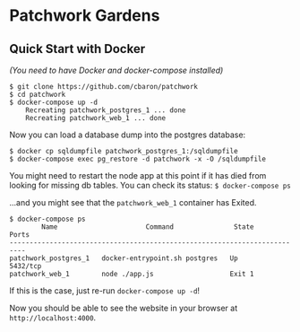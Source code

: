 # Patchwork Gardens

## Quick Start with Docker
_(You need to have Docker and docker-compose installed)_

```
$ git clone https://github.com/cbaron/patchwork
$ cd patchwork
$ docker-compose up -d                                                         
    Recreating patchwork_postgres_1 ... done 
    Recreating patchwork_web_1 ... done
```

Now you can load a database dump into the postgres database:
```
$ docker cp sqldumpfile patchwork_postgres_1:/sqldumpfile
$ docker-compose exec pg_restore -d patchwork -x -O /sqldumpfile
```

You might need to restart the node app at this point if it has died from looking for missing db tables.  You can check its status:
`$ docker-compose ps`

...and you might see that the `patchwork_web_1` container has Exited.
```
$ docker-compose ps
        Name                      Command               State      Ports  
--------------------------------------------------------------------------
patchwork_postgres_1   docker-entrypoint.sh postgres   Up         5432/tcp
patchwork_web_1        node ./app.js                   Exit 1 
```

If this is the case, just re-run `docker-compose up -d`!

Now you should be able to see the website in your browser at `http://localhost:4000`.


